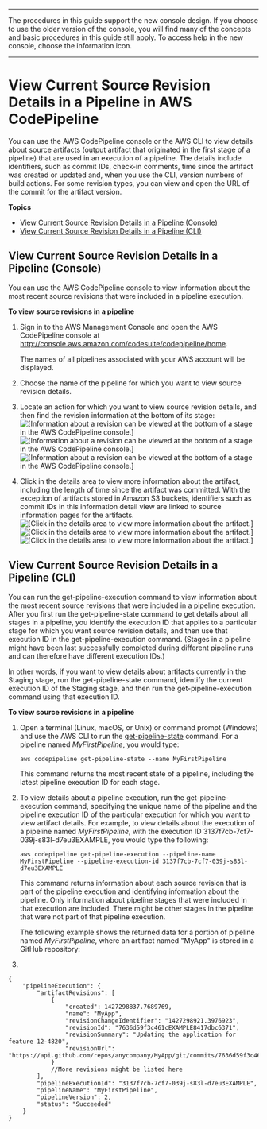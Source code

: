 --------

The procedures in this guide support the new console design\. If you choose to use the older version of the console, you will find many of the concepts and basic procedures in this guide still apply\. To access help in the new console, choose the information icon\.

--------

# View Current Source Revision Details in a Pipeline in AWS CodePipeline<a name="monitoring-source-revisions-view"></a>

You can use the AWS CodePipeline console or the AWS CLI to view details about source artifacts \(output artifact that originated in the first stage of a pipeline\) that are used in an execution of a pipeline\. The details include identifiers, such as commit IDs, check\-in comments, time since the artifact was created or updated and, when you use the CLI, version numbers of build actions\. For some revision types, you can view and open the URL of the commit for the artifact version\.

**Topics**
+ [View Current Source Revision Details in a Pipeline \(Console\)](#monitoring-source-revisions-view-console)
+ [View Current Source Revision Details in a Pipeline \(CLI\)](#monitoring-source-revisions-view-cli)

## View Current Source Revision Details in a Pipeline \(Console\)<a name="monitoring-source-revisions-view-console"></a>

You can use the AWS CodePipeline console to view information about the most recent source revisions that were included in a pipeline execution\. 

**To view source revisions in a pipeline**

1. Sign in to the AWS Management Console and open the AWS CodePipeline console at [http://console\.aws\.amazon\.com/codesuite/codepipeline/home](http://console.aws.amazon.com/codesuite/codepipeline/home)\.

   The names of all pipelines associated with your AWS account will be displayed\. 

1. Choose the name of the pipeline for which you want to view source revision details\. 

1. Locate an action for which you want to view source revision details, and then find the revision information at the bottom of its stage:   
![\[Information about a revision can be viewed at the bottom of a stage in the AWS CodePipeline console.\]](http://docs.aws.amazon.com/codepipeline/latest/userguide/images/view-changes-console-3.png)![\[Information about a revision can be viewed at the bottom of a stage in the AWS CodePipeline console.\]](http://docs.aws.amazon.com/codepipeline/latest/userguide/)![\[Information about a revision can be viewed at the bottom of a stage in the AWS CodePipeline console.\]](http://docs.aws.amazon.com/codepipeline/latest/userguide/)

1. Click in the details area to view more information about the artifact, including the length of time since the artifact was committed\. With the exception of artifacts stored in Amazon S3 buckets, identifiers such as commit IDs in this information detail view are linked to source information pages for the artifacts\.   
![\[Click in the details area to view more information about the artifact.\]](http://docs.aws.amazon.com/codepipeline/latest/userguide/images/view-changes-console-4.png)![\[Click in the details area to view more information about the artifact.\]](http://docs.aws.amazon.com/codepipeline/latest/userguide/)![\[Click in the details area to view more information about the artifact.\]](http://docs.aws.amazon.com/codepipeline/latest/userguide/)

## View Current Source Revision Details in a Pipeline \(CLI\)<a name="monitoring-source-revisions-view-cli"></a>

You can run the get\-pipeline\-execution command to view information about the most recent source revisions that were included in a pipeline execution\. After you first run the get\-pipeline\-state command to get details about all stages in a pipeline, you identify the execution ID that applies to a particular stage for which you want source revision details, and then use that execution ID in the get\-pipeline\-execution command\. \(Stages in a pipeline might have been last successfully completed during different pipeline runs and can therefore have different execution IDs\.\)

In other words, if you want to view details about artifacts currently in the Staging stage, run the get\-pipeline\-state command, identify the current execution ID of the Staging stage, and then run the get\-pipeline\-execution command using that execution ID\. 

**To view source revisions in a pipeline**

1. Open a terminal \(Linux, macOS, or Unix\) or command prompt \(Windows\) and use the AWS CLI to run the [get\-pipeline\-state](http://docs.aws.amazon.com/cli/latest/reference/codepipeline/get-pipeline-state.html) command\. For a pipeline named *MyFirstPipeline*, you would type:

   ```
   aws codepipeline get-pipeline-state --name MyFirstPipeline
   ```

   This command returns the most recent state of a pipeline, including the latest pipeline execution ID for each stage\.

1. To view details about a pipeline execution, run the get\-pipeline\-execution command, specifying the unique name of the pipeline and the pipeline execution ID of the particular execution for which you want to view artifact details\. For example, to view details about the execution of a pipeline named *MyFirstPipeline*, with the execution ID 3137f7cb\-7cf7\-039j\-s83l\-d7eu3EXAMPLE, you would type the following:

   ```
   aws codepipeline get-pipeline-execution --pipeline-name MyFirstPipeline --pipeline-execution-id 3137f7cb-7cf7-039j-s83l-d7eu3EXAMPLE
   ```

   This command returns information about each source revision that is part of the pipeline execution and identifying information about the pipeline\. Only information about pipeline stages that were included in that execution are included\. There might be other stages in the pipeline that were not part of that pipeline execution\.

   The following example shows the returned data for a portion of pipeline named *MyFirstPipeline*, where an artifact named "MyApp" is stored in a GitHub repository:

1. 

   ```
   {
       "pipelineExecution": {
           "artifactRevisions": [
               {
                   "created": 1427298837.7689769,
                   "name": "MyApp",
                   "revisionChangeIdentifier": "1427298921.3976923",
                   "revisionId": "7636d59f3c461cEXAMPLE8417dbc6371",
                   "revisionSummary": "Updating the application for feature 12-4820",
                   "revisionUrl": "https://api.github.com/repos/anycompany/MyApp/git/commits/7636d59f3c461cEXAMPLE8417dbc6371"
               }
               //More revisions might be listed here
           ],
           "pipelineExecutionId": "3137f7cb-7cf7-039j-s83l-d7eu3EXAMPLE",
           "pipelineName": "MyFirstPipeline",
           "pipelineVersion": 2,
           "status": "Succeeded"
       }
   }
   ```